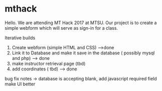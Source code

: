 # mthack

Hello. We are attending MT Hack 2017 at MTSU.
Our project is to create a simple webform which will serve as sign-in for a class.

Iterative builds
1) Create webform (simple HTML and CSS) -->done
2) Link it to Database and make it save in the database ( possibly mysql and php) --> done
3) make instructor retrieval page (tbd)
4) add coordinates ( tbd) --> done


bug fix notes -> database is accepting blank, add javascript required field
make UI better
